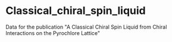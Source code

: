 # Classical_chiral_spin_liquid
Data for the publication "A Classical Chiral Spin Liquid from Chiral Interactions on the Pyrochlore Lattice"

